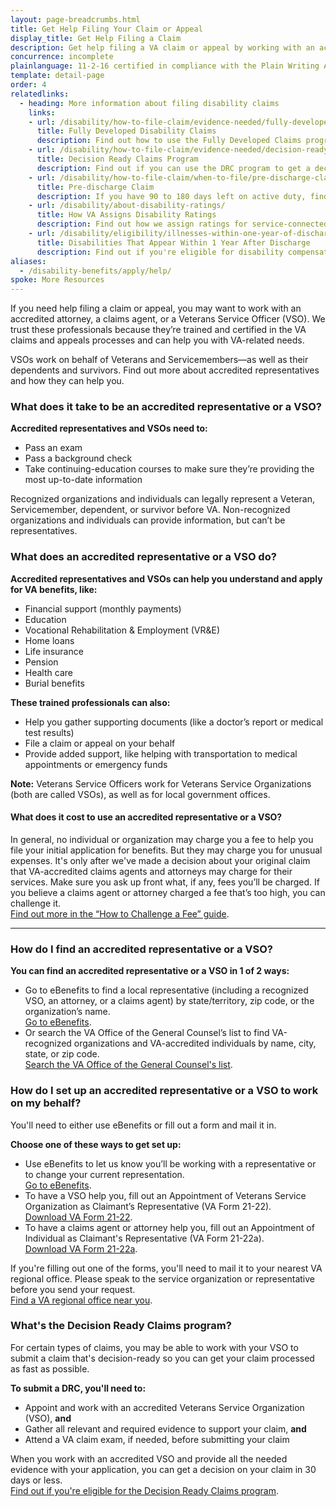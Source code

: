 ```yaml
---
layout: page-breadcrumbs.html
title: Get Help Filing Your Claim or Appeal
display_title: Get Help Filing a Claim
description: Get help filing a VA claim or appeal by working with an accredited attorney, a claims agent, or a Veterans Service Officer (VSO) who's certified to help you with the VA claims process.
concurrence: incomplete
plainlanguage: 11-2-16 certified in compliance with the Plain Writing Act
template: detail-page
order: 4
relatedlinks:
  - heading: More information about filing disability claims
    links:
    - url: /disability/how-to-file-claim/evidence-needed/fully-developed-claims/
      title: Fully Developed Disability Claims
      description: Find out how to use the Fully Developed Claims program to get a faster decision on your claim by sending in all the evidence you have—or can easily get—when you file your claim.
    - url: /disability/how-to-file-claim/evidence-needed/decision-ready-claims/
      title: Decision Ready Claims Program
      description: Find out if you can use the DRC program to get a decision on your claim in 30 days or less by working with an accredited VSO.
    - url: /disability/how-to-file-claim/when-to-file/pre-discharge-claim/
      title: Pre-discharge Claim
      description: If you have 90 to 180 days left on active duty, find out how to file a disability claim through the Benefits Delivery at Discharge (BDD) program to get your benefits sooner.
    - url: /disability/about-disability-ratings/
      title: How VA Assigns Disability Ratings
      description: Find out how we assign ratings for service-connected disabilities.
    - url: /disability/eligibility/illnesses-within-one-year-of-discharge/ 
      title: Disabilities That Appear Within 1 Year After Discharge
      description: Find out if you're eligible for disability compensation for a disability that appeared within a year after you were discharged from service.      
aliases:
  - /disability-benefits/apply/help/
spoke: More Resources
---
```

<div itemscope itemtype="http://schema.org/FAQPage">
<div itemprop="description" class="va-introtext">

If you need help filing a claim or appeal, you may want to work with an accredited attorney, a claims agent, or a Veterans Service Officer (VSO). We trust these professionals because they’re trained and certified in the VA claims and appeals processes and can help you with VA-related needs.

VSOs work on behalf of Veterans and Servicemembers—as well as their dependents and survivors. Find out more about accredited representatives and how they can help you.

</div>

<div class="feature" markdown="0" itemscope itemtype="http://schema.org/Question">

<h3 itemprop="name">What does it take to be an accredited representative or a VSO?</h3>
<div itemprop="acceptedAnswer" itemscope itemtype="http://schema.org/Answer">
<div itemprop="text">

**Accredited representatives and VSOs need to:**
  - Pass an exam
  - Pass a background check
  - Take continuing-education courses to make sure they’re providing the most up-to-date information

Recognized organizations and individuals can legally represent a Veteran, Servicemember, dependent, or survivor before VA. Non-recognized organizations and individuals can provide information, but can’t be representatives.

</div>
</div>
</div>

<div itemscope itemtype="http://schema.org/Question">

<h3 itemprop="name">What does an accredited representative or a VSO do?</h3>
<div itemprop="acceptedAnswer" itemscope itemtype="http://schema.org/Answer">
<div itemprop="text">


**Accredited representatives and VSOs can help you understand and apply for VA benefits, like:**

- Financial support (monthly payments)
- Education
- Vocational Rehabilitation & Employment (VR&E)
- Home loans
- Life insurance
- Pension
- Health care
- Burial benefits

**These trained professionals can also:**
- Help you gather supporting documents (like a doctor’s report or medical test results)
- File a claim or appeal on your behalf
- Provide added support, like helping with transportation to medical appointments or emergency funds

**Note:** Veterans Service Officers work for Veterans Service Organizations (both are called VSOs), as well as for local government offices.

</div>
</div>
</div>

<div itemscope itemtype="http://schema.org/Question">

<h4 itemprop="name">What does it cost to use an accredited representative or a VSO?</h4>
<div itemprop="acceptedAnswer" itemscope itemtype="http://schema.org/Answer">
<div itemprop="text">

In general, no individual or organization may charge you a fee to help you file your initial application for benefits. But they may charge you for unusual expenses. It's only after we've made a decision about your original claim that VA-accredited claims agents and attorneys may charge for their services. Make sure you ask up front what, if any, fees you’ll be charged. If you believe a claims agent or attorney charged a fee that’s too high, you can challenge it. <br>
[Find out more in the “How to Challenge a Fee” guide](https://www.va.gov/OGC/docs/Accred/HowtoChallengeaFee.pdf).

</div>
</div>
</div>

-----

<div itemscope itemtype="http://schema.org/Question">

<h3 itemprop="name">How do I find an accredited representative or a VSO?</h3>
<div itemprop="acceptedAnswer" itemscope itemtype="http://schema.org/Answer">
<div itemprop="text">

**You can find an accredited representative or a VSO in 1 of 2 ways:**

- Go to eBenefits to find a local representative (including a recognized VSO, an attorney, or a claims agent) by state/territory, zip code, or the organization’s name. <br>
[Go to eBenefits](https://www.ebenefits.va.gov/ebenefits/vso-search).
- Or search the VA Office of the General Counsel’s list to find VA-recognized organizations and VA-accredited individuals by name, city, state, or zip code. <br>
[Search the VA Office of the General Counsel's list](https://www.va.gov/ogc/apps/accreditation/index.asp).

</div>
</div>
</div>

<div itemscope itemtype="http://schema.org/Question">

<h3 itemprop="name">How do I set up an accredited representative or a VSO to work on my behalf?</h3>
<div itemprop="acceptedAnswer" itemscope itemtype="http://schema.org/Answer">
<div itemprop="text">

You'll need to either use eBenefits or fill out a form and mail it in.

**Choose one of these ways to get set up:**

- Use eBenefits to let us know you’ll be working with a representative or to change your current representation. <br>
[Go to eBenefits](https://www.ebenefits.va.gov/ebenefits/manage/representative).
- To have a VSO help you, fill out an Appointment of Veterans Service Organization as Claimant’s Representative (VA Form 21-22). <br>
[Download VA Form 21-22](https://www.vba.va.gov/pubs/forms/VBA-21-22-ARE.pdf).
- To have a claims agent or attorney help you, fill out an Appointment of Individual as Claimant's Representative (VA Form 21-22a). <br>
[Download VA Form 21-22a](https://www.vba.va.gov/pubs/forms/VBA-21-22A-ARE.pdf).

If you're filling out one of the forms, you'll need to mail it to your nearest VA regional office. Please speak to the service organization or representative before you send your request. <br>
[Find a VA regional office near you](/facilities/).

</div>
</div>
</div>

<div itemscope itemtype="http://schema.org/Question">

<h3 itemprop="name">What's the Decision Ready Claims program?</h3>
<div itemprop="acceptedAnswer" itemscope itemtype="http://schema.org/Answer">
<div itemprop="text">

For certain types of claims, you may be able to work with your VSO to submit a claim that's decision-ready so you can get your claim processed as fast as possible.

**To submit a DRC, you'll need to:**

- Appoint and work with an accredited Veterans Service Organization (VSO), **and**
- Gather all relevant and required evidence to support your claim, **and**
- Attend a VA claim exam, if needed, before submitting your claim

When you work with an accredited VSO and provide all the needed evidence with your application, you can get a decision on your claim in 30 days or less. <br>
[Find out if you're eligible for the Decision Ready Claims program](/disability/how-to-file-claim/evidence-needed/decision-ready-claims/).

</div>
</div>
</div>
